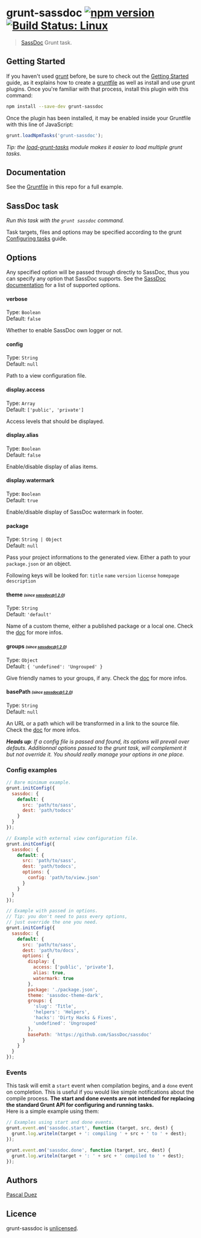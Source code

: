 # grunt-sassdoc [![npm version](http://img.shields.io/npm/v/grunt-sassdoc.svg?style=flat)](https://www.npmjs.org/package/grunt-sassdoc) [![Build Status: Linux](http://img.shields.io/travis/SassDoc/grunt-sassdoc.svg?style=flat)](https://travis-ci.org/SassDoc/grunt-sassdoc?branch=master)

> [SassDoc](https://github.com/SassDoc/sassdoc) Grunt task.


## Getting Started

If you haven't used [grunt][] before, be sure to check out the [Getting Started][] guide, as it explains how to create a [gruntfile][Getting Started] as well as install and use grunt plugins. Once you're familiar with that process, install this plugin with this command:

```sh
npm install --save-dev grunt-sassdoc
```

Once the plugin has been installed, it may be enabled inside your Gruntfile with this line of JavaScript:

```js
grunt.loadNpmTasks('grunt-sassdoc');
```

*Tip: the [load-grunt-tasks](https://github.com/sindresorhus/load-grunt-tasks) module makes it easier to load multiple grunt tasks.*


[grunt]: http://gruntjs.com
[Getting Started]: https://github.com/gruntjs/grunt/wiki/Getting-started



## Documentation

See the [Gruntfile](Gruntfile.js) in this repo for a full example.


## SassDoc task
_Run this task with the `grunt sassdoc` command._

Task targets, files and options may be specified according to the grunt [Configuring tasks](http://gruntjs.com/configuring-tasks) guide.



## Options

Any specified option will be passed through directly to SassDoc, thus you can specify any option that SassDoc supports.
See the [SassDoc documentation](https://github.com/SassDoc/sassdoc/wiki/Customising-the-View) for a list of supported options.


#### verbose

Type: `Boolean`  
Default: `false`

Whether to enable SassDoc own logger or not.


#### config

Type: `String`  
Default: `null`

Path to a view configuration file.


#### display.access

Type: `Array`  
Default: `['public', 'private']`

Access levels that should be displayed.


#### display.alias

Type: `Boolean`  
Default: `false`

Enable/disable display of alias items.


#### display.watermark

Type: `Boolean`  
Default: `true`

Enable/disable display of SassDoc watermark in footer.


#### package

Type: `String | Object`  
Default: `null`

Pass your project informations to the generated view.
Either a path to your `package.json` or an object.

Following keys will be looked for:
`title`
`name`
`version`
`license`
`homepage`
`description`


#### theme <span style="font-size: .7em">*(since sassdoc@1.2.0)*</span>


Type: `String`  
Default: `'default'`

Name of a custom theme, either a published package or a local one.
Check the [doc](https://github.com/SassDoc/sassdoc/wiki/Using-Your-Own-Theme) for more infos.


#### groups <span style="font-size: .7em">*(since sassdoc@1.2.0)*</span>

Type: `Object`  
Default: `{ 'undefined': 'Ungrouped' }`

Give friendly names to your groups, if any.
Check the [doc](https://github.com/SassDoc/sassdoc-filter#group-name) for more infos.


#### basePath <span style="font-size: .7em">*(since sassdoc@1.2.0)*</span>

Type: `String`  
Default: `null`

An URL or a path which will be transformed in a link to the source file.
Check the [doc](https://github.com/SassDoc/sassdoc/wiki/Customising-the-View) for more infos.



_**Heads up**: If a config file is passed and found, its options will prevail over defauts.
Additionnal options passed to the grunt task, will complement it but not override it.
You should really manage your options in one place._



### Config examples

```js
// Bare minimum example.
grunt.initConfig({
  sassdoc: {
    default: {
      src: 'path/to/sass',
      dest: 'path/todocs'
    }
  }
});
```

```js
// Example with external view configuration file.
grunt.initConfig({
  sassdoc: {
    default: {
      src: 'path/to/sass',
      dest: 'path/todocs',
      options: {
        config: 'path/to/view.json'
      }
    }
  }
});
```

```js
// Example with passed in options.
// Tip: you don't need to pass every options,
// just override the one you need.
grunt.initConfig({
  sassdoc: {
    default: {
      src: 'path/to/sass',
      dest: 'path/to/docs',
      options: {
        display: {
          access: ['public', 'private'],
          alias: true,
          watermark: true
        },
        package: './package.json',
        theme: 'sassdoc-theme-dark',
        groups: {
          'slug': 'Title',
          'helpers': 'Helpers',
          'hacks': 'Dirty Hacks & Fixes',
          'undefined': 'Ungrouped'
        },
        basePath: 'https://github.com/SassDoc/sassdoc'
      }
    }
  }
});
```


### Events

This task will emit a `start` event when compilation begins, and a `done` event on completion.
This is useful if you would like simple notifications about the compile process.
**The start and done events are not intended for replacing the standard Grunt API for configuring and running tasks.**  
Here is a simple example using them:

```js
// Examples using start and done events.
grunt.event.on('sassdoc.start', function (target, src, dest) {
  grunt.log.writeln(target + ': compiling ' + src + ' to ' + dest);
});

grunt.event.on('sassdoc.done', function (target, src, dest) {
  grunt.log.writeln(target + ': ' + src + ' compiled to ' + dest);
});
```



## Authors

[Pascal Duez](http://pascalduez.me)


## Licence

grunt-sassdoc is [unlicensed](http://unlicense.org/).
